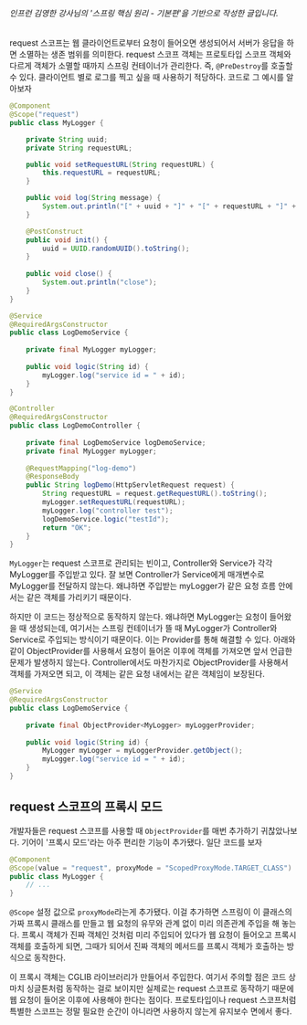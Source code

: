 ###### 인프런 김영한 강사님의 '스프링 핵심 원리 - 기본편'을 기반으로 작성한 글입니다.

request 스코프는 웹 클라이언트로부터 요청이 들어오면 생성되어서 서버가 응답을 하면 소멸하는 생존 범위를 의미한다.
request 스코프 객체는 프로토타입 스코프 객체와 다르게 객체가 소멸할 때까지 스프링 컨테이너가 관리한다. 즉, `@PreDestroy`를 호출할 수 있다.
클라이언트 별로 로그를 찍고 싶을 때 사용하기 적당하다.
코드로 그 예시를 알아보자

```java
@Component
@Scope("request")
public class MyLogger {

    private String uuid;
    private String requestURL;

    public void setRequestURL(String requestURL) {
        this.requestURL = requestURL;
    }

    public void log(String message) {
        System.out.println("[" + uuid + "]" + "[" + requestURL + "]" + message);
    }

    @PostConstruct
    public void init() {
        uuid = UUID.randomUUID().toString();
    }
    
    public void close() {
        System.out.println("close");
    }
}
```

```java
@Service
@RequiredArgsConstructor
public class LogDemoService {
    
    private final MyLogger myLogger;
    
    public void logic(String id) {
        myLogger.log("service id = " + id);
    }
}
```

```java
@Controller
@RequiredArgsConstructor
public class LogDemoController {
    
    private final LogDemoService logDemoService;
    private final MyLogger myLogger;
    
    @RequestMapping("log-demo")
    @ResponseBody
    public String logDemo(HttpServletRequest request) {
        String requestURL = request.getRequestURL().toString();
        myLogger.setRequestURL(requestURL);
        myLogger.log("controller test");
        logDemoService.logic("testId");
        return "OK";
    }
}
```

`MyLogger`는 request 스코프로 관리되는 빈이고, Controller와 Service가 각각 MyLogger를 주입받고 있다.
잘 보면 Controller가 Service에게 매개변수로 MyLogger를 전달하지 않는다.
왜냐하면 주입받는 myLogger가 같은 요청 흐름 안에서는 같은 객체를 가리키기 때문이다.

하지만 이 코드는 정상적으로 동작하지 않는다. 왜냐하면 MyLogger는 요청이 들어왔을 때 생성되는데, 여기서는 스프링 컨테이너가 뜰 때 MyLogger가 Controller와 Service로 주입되는 방식이기 때문이다.
이는 Provider를 통해 해결할 수 있다. 아래와 같이 ObjectProvider를 사용해서 요청이 들어온 이후에 객체를 가져오면 앞서 언급한 문제가 발생하지 않는다. 
Controller에서도 마찬가지로 ObjectProvider를 사용해서 객체를 가져오면 되고, 이 객체는 같은 요청 내에서는 같은 객체임이 보장된다.
```java
@Service
@RequiredArgsConstructor
public class LogDemoService {
    
    private final ObjectProvider<MyLogger> myLoggerProvider;
    
    public void logic(String id) {
        MyLogger myLogger = myLoggerProvider.getObject();
        myLogger.log("service id = " + id);
    }
}
```

## request 스코프의 프록시 모드
개발자들은 request 스코프를 사용할 때 `ObjectProvider`를 매번 추가하기 귀찮았나보다. 기어이 '프록시 모드'라는 아주 편리한 기능이 추가됐다.
일단 코드를 보자
```java
@Component
@Scope(value = "request", proxyMode = "ScopedProxyMode.TARGET_CLASS")
public class MyLogger {
    // ...
}
```

`@Scope` 설정 값으로 `proxyMode`라는게 추가됐다. 이걸 추가하면 스프링이 이 클래스의 가짜 프록시 클래스를 만들고 웹 요청의 유무와 관계 없이 미리 의존관계 주입을 해 놓는다.
프록시 객체가 진짜 객체인 것처럼 미리 주입되어 있다가 웹 요청이 들어오고 프록시 객체를 호출하게 되면, 그때가 되어서 진짜 객체의 메서드를 프록시 객체가 호출하는 방식으로 동작한다.

이 프록시 객체는 CGLIB 라이브러리가 만들어서 주입한다.
여기서 주의할 점은 코드 상 마치 싱글톤처럼 동작하는 걸로 보이지만 실제로는 request 스코프로 동작하기 때문에 웹 요청이 들어온 이후에 사용해야 한다는 점이다.
프로토타입이나 request 스코프처럼 특별한 스코프는 정말 필요한 순간이 아니라면 사용하지 않는게 유지보수 면에서 좋다.